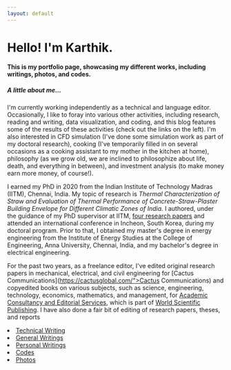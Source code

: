 ```yaml
---
layout: default
---
```


# Hello! I'm Karthik.

####  This is my portfolio page, showcasing my different works, including writings, photos, and codes.

##### A little about me…

I'm currently working independently as a technical and
language editor. Occasionally, I like to foray into various other activities,
including research, reading and writing, data visualization, and coding, and
this blog features some of the results of these activities (check out the links on the left). I'm also interested
in CFD simulation (I've done some simulation work as part of my doctoral
research), cooking (I've temporarily filled in on several occasions as a cooking
assistant to my mother in the kitchen at home), philosophy (as we grow old, we
are inclined to philosophize about life, death, and everything in between), and
investment analysis (to make money earn more money, of course!).

I earned my PhD in 2020 from the Indian Institute of Technology Madras (IITM),
Chennai, India. My topic of research is *Thermal Characterization of Straw and Evaluation of Thermal Performance of Concrete-Straw-Plaster Building Envelope for Different Climatic Zones of India.*  I authored, under the guidance of my PhD supervisor at IITM, [four research papers](https://scholar.google.com/citations?user=LBHOxzAAAAAJ&hl=en) and attended an international conference in Incheon, South Korea, during my doctoral program.  Prior to that, I obtained my master's degree in energy engineering from the Institute of Energy Studies at the College of Engineering, Anna University, Chennai, India, and my bachelor's degree in electrical engineering.

For the past two years, as a freelance editor, I've edited original research papers
in mechanical, electrical, and civil engineering for  [Cactus Communications](https://cactusglobal.com/">Cactus Communications) and copyedited books on various subjects, such as science, engineering, technology, economics, mathematics, and management, for [Academic Consultancy and Editorial Services](https://www.acesworldwide.net/), which is part of  [World Scientific Publishing](https://worldscientific.com/). I have also done a fair bit of editing of research papers, theses, and reports

<li class="download"><a class="buttons" href="./techwritings.html">Technical Writing</a></li>
<li class="download"><a class="buttons" href="./genwritings.html">General Writings</a></li>
<li class="download"><a class="buttons" href="./perwritings.html">Personal Writings</a></li>
<li class="download"><a class="buttons" href="./codes.html">Codes</a></li>
<li class="download"><a class="buttons" href="./photos.html">Photos</a></li>